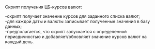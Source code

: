 Скрипт получения ЦБ-курсов валют:  

-скрипт получает значение курсов для заданного списка валют;  
-для каждой даты и валюты записывает полученные значения в базу данных;  
-предполагается, что скрипт запускается с определенной периодичностью и добавляет/обновляет значение курсов валют на
каждый день.  
